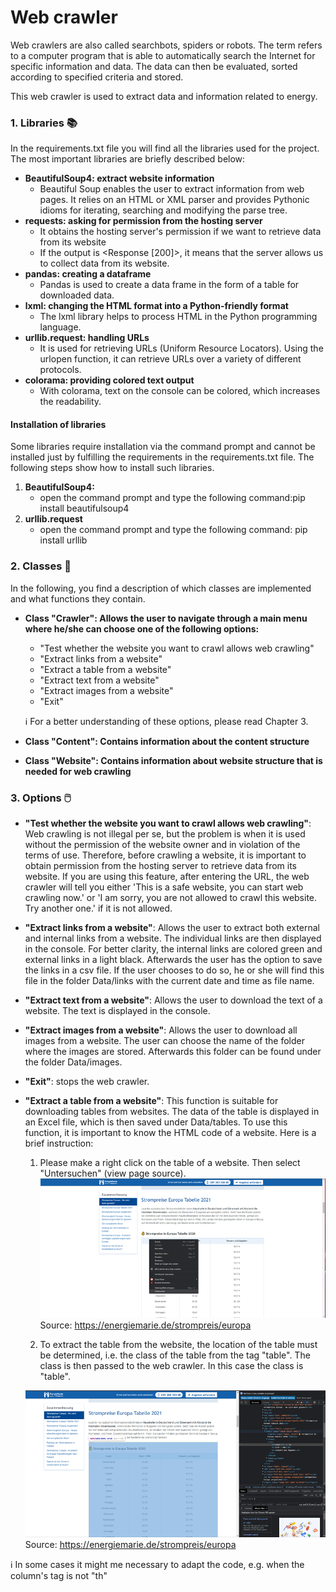 # Web crawler
Web crawlers are also called searchbots, spiders or robots. The term refers to a computer program that is able to automatically search the Internet for specific information and data. The data can then be evaluated, sorted according to specified criteria and stored. 

This web crawler is used to extract data and information related to energy. 


### 1. Libraries 📚
In the requirements.txt file you will find all the libraries used for the project. The most important libraries are briefly described below:

- **BeautifulSoup4: extract website information** 
  - Beautiful Soup enables the user to extract information from web pages. It relies on an HTML or XML parser and provides Pythonic idioms for iterating, searching and modifying the parse tree.
- **requests: asking for permission from the hosting server**
  - It obtains the hosting server's permission if we want to retrieve data from its website
  - If the output is <Response [200]>, it means that the server allows us to collect data from its website. 
- **pandas: creating a dataframe**
  - Pandas is used to create a data frame in the form of a table for downloaded data.
- **lxml: changing the HTML format into a Python-friendly format**
  - The lxml library helps to process HTML in the Python programming language.
- **urllib.request: handling URLs**
  - It is used for retrieving URLs (Uniform Resource Locators). Using the urlopen function, it can retrieve URLs over a variety of different protocols.
- **colorama: providing colored text output**
  - With colorama, text on the console can be colored, which increases the readability.


#### Installation of libraries 
Some libraries require installation via the command prompt and cannot be installed just by fulfilling the requirements in the requirements.txt file. The following steps show how to install such libraries.
1. **BeautifulSoup4:** 
    - open the command prompt and type the following command:pip install beautifulsoup4
2. **urllib.request**
    - open the command prompt and type the following command: pip install urllib


### 2. Classes 📁
In the following, you find a description of which classes are implemented and what functions they contain.

- **Class "Crawler": Allows the user to navigate through a main menu where he/she can choose one of the following options:**

  - "Test whether the website you want to crawl allows web crawling" 
  - "Extract links from a website"
  - "Extract a table from a website"
  - "Extract text from a website"
  - "Extract images from a website"
  - "Exit"

  ℹ️ For a better understanding of these options, please read Chapter 3.
 
 
 
- **Class "Content": Contains information about the content structure** 



- **Class "Website": Contains information about website structure that is needed for web crawling**


### 3. Options 🖱️
  - **"Test whether the website you want to crawl allows web crawling"**: Web crawling is not illegal per se, but the problem is when it is used without the permission of the website owner and in violation of the terms of use. Therefore, before crawling a website, it is important to obtain permission from the hosting server to retrieve data from its website. If you are using this feature, after entering the URL, the web crawler will tell you either 'This is a safe website, you can start web crawling now.' or 'I am sorry, you are not allowed to crawl this website. Try another one.' if it is not allowed. 

  - **"Extract links from a website"**: Allows the user to extract both external and internal links from a website. The individual links are then displayed in the console. For better clarity, the internal links are colored green and external links in a light black. Afterwards the user has the option to save the links in a csv file. If the user chooses to do so, he or she will find this file in the folder Data/links with the current date and time as file name. 

  - **"Extract text from a website"**: Allows the user to download the text of a website. The text is displayed in the console.
  
  - **"Extract images from a website"**: Allows the user to download all images from a website. The user can choose the name of the folder where the images are stored. Afterwards this folder can be found under the folder Data/images.
  
  - **"Exit"**: stops the web crawler.

  - **"Extract a table from a website"**: This function is suitable for downloading tables from websites. The data of the table is displayed in an Excel file, which is then saved under Data/tables. To use this function, it is important to know the HTML code of a website. Here is a brief instruction: 
  
    1.  Please make a right click on the table of a website. Then select "Untersuchen" (view page source).
      ![Screenshot HTML Code](Documents/images/Screenshot_view_page_source.png)
      Source: https://energiemarie.de/strompreis/europa
    
    2. To extract the table from the website, the location of the table must be determined, i.e. the class of the table from the tag "table". The class is then passed to the web crawler. In this case the class is "table".
  
      ![Screenshot HTML Code](Documents/images/Screenshot_HTML_Code.png)
      Source: https://energiemarie.de/strompreis/europa
  
  ℹ️ In some cases it might me necessary to adapt the code, e.g. when the column's tag is not "th"
